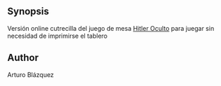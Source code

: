 ## Synopsis

Versión online cutrecilla del juego de mesa <a href="http://secrethitler.com/">Hitler Oculto</a> para juegar sin necesidad de imprimirse el tablero

## Author

Arturo Blázquez
